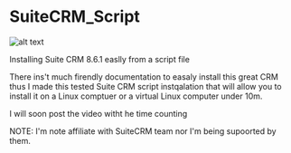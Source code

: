 # SuiteCRM_Script

![alt text]([http://url/to/img.png](https://suitecrm.com/wp-content/uploads/2017/12/logo_x2.png))

Installing Suite CRM 8.6.1 easlly from a script file

There ins't much firendly documentation to easaly install this great CRM thus I made this tested Suite CRM script instqalation that will allow you to install it on a Linux comptuer or a virtual Linux computer under 10m.

I will soon post the video witht he time counting

NOTE: I'm note affiliate with SuiteCRM team nor I'm being supoorted by them.
